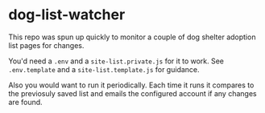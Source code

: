 # dog-list-watcher

This repo was spun up quickly to monitor a couple of dog shelter adoption list pages for changes.  

You'd need a `.env` and a `site-list.private.js` for it to work. See `.env.template` and a `site-list.template.js` for guidance. 

Also you would want to run it periodically. Each time it runs it compares to the previosuly saved list and emails the configured account if any changes are found. 